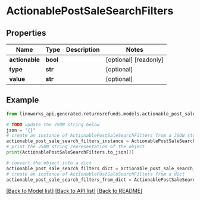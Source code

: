 # ActionablePostSaleSearchFilters


## Properties

Name | Type | Description | Notes
------------ | ------------- | ------------- | -------------
**actionable** | **bool** |  | [optional] [readonly] 
**type** | **str** |  | [optional] 
**value** | **str** |  | [optional] 

## Example

```python
from linnworks_api.generated.returnsrefunds.models.actionable_post_sale_search_filters import ActionablePostSaleSearchFilters

# TODO update the JSON string below
json = "{}"
# create an instance of ActionablePostSaleSearchFilters from a JSON string
actionable_post_sale_search_filters_instance = ActionablePostSaleSearchFilters.from_json(json)
# print the JSON string representation of the object
print(ActionablePostSaleSearchFilters.to_json())

# convert the object into a dict
actionable_post_sale_search_filters_dict = actionable_post_sale_search_filters_instance.to_dict()
# create an instance of ActionablePostSaleSearchFilters from a dict
actionable_post_sale_search_filters_from_dict = ActionablePostSaleSearchFilters.from_dict(actionable_post_sale_search_filters_dict)
```
[[Back to Model list]](../README.md#documentation-for-models) [[Back to API list]](../README.md#documentation-for-api-endpoints) [[Back to README]](../README.md)


